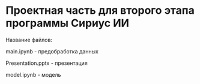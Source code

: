 # Проектная часть для второго этапа программы Сириус ИИ

Название файлов:

main.ipynb - предобработка данных

Presentation.pptx - презентация

model.ipynb - модель
